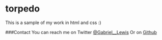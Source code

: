 # torpedo

This is a sample of my work in html and css :)

###Contact 
You can reach me on Twitter [@Gabriel__Lewis](https://www.twitter.com/gabriel__lewis)
Or
on [Github](https://www.github.com/gabriel-lewis)
